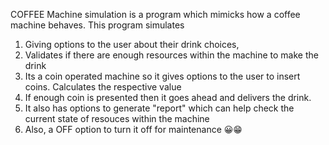 COFFEE Machine simulation is a program which mimicks how a coffee machine behaves.
This program simulates
  1. Giving options to the user about their drink choices,
  2. Validates if there are enough resources within the machine to make the drink
  3. Its a coin operated machine so it gives options to the user to insert coins. Calculates the respective value
  4. If enough coin is presented then it goes ahead and delivers the drink.
  5. It also has options to generate "report" which can help check the current state of resouces within the machine
  6. Also, a OFF option to turn it off for maintenance 😀😁
